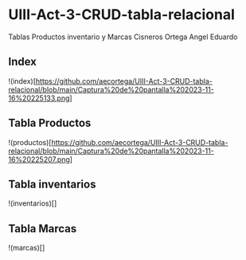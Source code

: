 # UIII-Act-3-CRUD-tabla-relacional
Tablas Productos inventario y Marcas
Cisneros Ortega Angel Eduardo


## Index
!(index)[https://github.com/aecortega/UIII-Act-3-CRUD-tabla-relacional/blob/main/Captura%20de%20pantalla%202023-11-16%20225133.png]
## Tabla Productos
!(productos)[https://github.com/aecortega/UIII-Act-3-CRUD-tabla-relacional/blob/main/Captura%20de%20pantalla%202023-11-16%20225207.png]
## Tabla inventarios
!(inventarios)[]
## Tabla Marcas
!(marcas)[]
